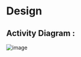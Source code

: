 # Design
## Activity Diagram :
![image](https://user-images.githubusercontent.com/101013962/160227983-13e29537-3b83-495c-858d-628ae166493d.png)
